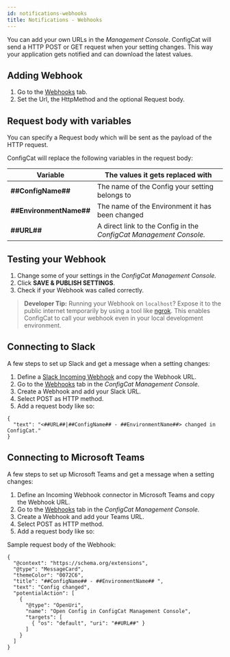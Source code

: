 ```yaml
---
id: notifications-webhooks
title: Notifications - Webhooks
---
```

You can add your own URLs in the *Management Console*. ConfigCat will send a HTTP POST or GET request when your setting changes. This way your application gets notified and can download the latest values.

## Adding Webhook
1. Go to the <a href="https://app.configcat.com/webhook" target="_blank">Webhooks</a> tab.
2. Set the Url, the HttpMethod and the optional Request body.

## Request body with variables
You can specify a Request body which will be sent as the payload of the HTTP request. 

ConfigCat will replace the following variables in the request body:

| Variable                 | The values it gets replaced with                                   |
| ----------------------- | ------------------------------------------------------------------ |
| **##ConfigName##**      | The name of the Config your setting belongs to                     |
| **##EnvironmentName##** | The name of the Environment it has been changed                    |
| **##URL##**             | A direct link to the Config in the *ConfigCat Management Console.* |

## Testing your Webhook
1. Change some of your settings in the *ConfigCat Management Console.* 
2. Click **SAVE & PUBLISH SETTINGS**.
3. Check if your Webhook was called correctly.

> **Developer Tip:** Running your Webhook on `localhost`? Expose it to the public internet temporarily by using a tool like <a href="https://ngrok.com/" target="_blank">ngrok</a>. This enables ConfigCat to call your webhook even in your local development environment.

## Connecting to Slack
A few steps to set up Slack and get a message when a setting changes:
1. Define a <a href="https://api.slack.com/incoming-webhooks" target="_blank">Slack Incoming Webhook</a> and copy the Webhook URL.
2. Go to the <a href="https://app.configcat.com/webhook" target="_blank">Webhooks</a> tab in the *ConfigCat Management Console.* 
3. Create a Webhook and add your Slack URL.
4. Select POST as HTTP method.
5. Add a request body like so:
```
{
  "text": "<##URL##|##ConfigName## - ##EnvironmentName##> changed in ConfigCat."
}
```

## Connecting to Microsoft Teams
A few steps to set up Microsoft Teams and get a message when a setting changes:
1. Define an Incoming Webhook connector in Microsoft Teams and copy the Webhook URL.
1. Go to the <a href="https://app.configcat.com/webhook" target="_blank">Webhooks</a> tab in the *ConfigCat Management Console.* 
1. Create a Webhook and add your Teams URL.
2. Select POST as HTTP method.
3. Add a request body like so:

Sample request body of the Webhook: 
```
{
  "@context": "https://schema.org/extensions",
  "@type": "MessageCard",
  "themeColor": "0072C6",
  "title": "##ConfigName## - ##EnvironmentName## ",
  "text": "Config changed",
  "potentialAction": [
    {
      "@type": "OpenUri",
      "name": "Open Config in ConfigCat Management Console",
      "targets": [
        { "os": "default", "uri": "##URL##" }
      ]
    }
  ]
}
```